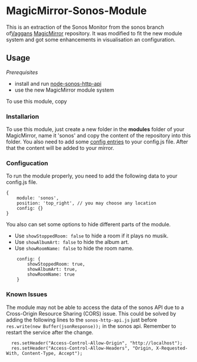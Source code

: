 # MagicMirror-Sonos-Module

This is an extraction of the Sonos Monitor from the sonos branch of[Vaggans](https://github.com/Vaggan) [MagicMirror](https://github.com/Vaggan/MagicMirror/tree/sonos-module/modules/sonos-module) repository. It was modified to fit the new module system and got some enhancements in visualisation an configuration.

## Usage

_Prerequisites_

- install and run [node-sonos-http-api](https://github.com/jishi/node-sonos-http-api)
- use the new MagicMirror module system

To use this module, copy 

### Installarion

To use this module, just create a new folder in the __modules__ folder of your MagicMirror, name it 'sonos' and copy the content of the repository into this folder. You also need to add some [config entries](#configuration) to your config.js file. After that the content will be added to your mirror.

### Configucation

To run the module properly, you need to add the following data to your config.js file.

```
{
	module: 'sonos',
	position: 'top_right', // you may choose any location
	config: {}
}
```

You also can set some options to hide different parts of the module. 
- Use `showStoppedRoom: false` to hide a room if it plays no musik.
- Use `showAlbumArt: false` to hide the album art.
- Use `showRoomName: false` to hide the room name.

```
	config: {
		showStoppedRoom: true,
		showAlbumArt: true,
		showRoomName: true
	}
```

### Known Issues

The module may not be able to access the data of the sonos API due to a Cross-Origin Resource Sharing (CORS) issue. This could be solved by adding the following lines to the `sonos-http-api.js` just before `res.write(new Buffer(jsonResponse));` in the sonos api. Remember to restart the service after the change.

```
  res.setHeader("Access-Control-Allow-Origin", "http://localhost");
  res.setHeader("Access-Control-Allow-Headers", "Origin, X-Requested-With, Content-Type, Accept");
```
